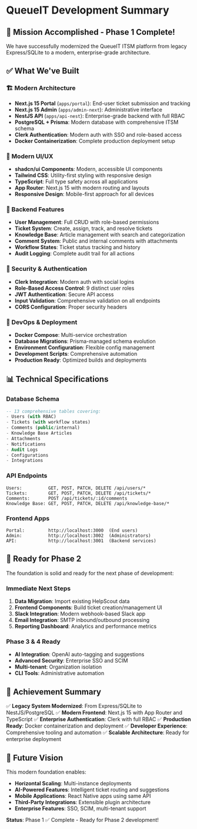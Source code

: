 # QueueIT Development Summary

## 🎯 Mission Accomplished - Phase 1 Complete!

We have successfully modernized the QueueIT ITSM platform from legacy Express/SQLite to a modern, enterprise-grade architecture.

## ✅ What We've Built

### 🏗️ Modern Architecture
- **Next.js 15 Portal** (`apps/portal`): End-user ticket submission and tracking
- **Next.js 15 Admin** (`apps/admin-next`): Administrative interface
- **NestJS API** (`apps/api-nest`): Enterprise-grade backend with full RBAC
- **PostgreSQL + Prisma**: Modern database with comprehensive ITSM schema
- **Clerk Authentication**: Modern auth with SSO and role-based access
- **Docker Containerization**: Complete production deployment setup

### 🎨 Modern UI/UX
- **shadcn/ui Components**: Modern, accessible UI components
- **Tailwind CSS**: Utility-first styling with responsive design
- **TypeScript**: Full type safety across all applications
- **App Router**: Next.js 15 with modern routing and layouts
- **Responsive Design**: Mobile-first approach for all devices

### 🔧 Backend Features
- **User Management**: Full CRUD with role-based permissions
- **Ticket System**: Create, assign, track, and resolve tickets
- **Knowledge Base**: Article management with search and categorization
- **Comment System**: Public and internal comments with attachments
- **Workflow States**: Ticket status tracking and history
- **Audit Logging**: Complete audit trail for all actions

### 🔐 Security & Authentication
- **Clerk Integration**: Modern auth with social logins
- **Role-Based Access Control**: 9 distinct user roles
- **JWT Authentication**: Secure API access
- **Input Validation**: Comprehensive validation on all endpoints
- **CORS Configuration**: Proper security headers

### 🐳 DevOps & Deployment
- **Docker Compose**: Multi-service orchestration
- **Database Migrations**: Prisma-managed schema evolution
- **Environment Configuration**: Flexible config management
- **Development Scripts**: Comprehensive automation
- **Production Ready**: Optimized builds and deployments

## 📊 Technical Specifications

### Database Schema
```sql
-- 13 comprehensive tables covering:
- Users (with RBAC)
- Tickets (with workflow states)
- Comments (public/internal)
- Knowledge Base Articles
- Attachments
- Notifications
- Audit Logs
- Configurations
- Integrations
```

### API Endpoints
```
Users:          GET, POST, PATCH, DELETE /api/users/*
Tickets:        GET, POST, PATCH, DELETE /api/tickets/*
Comments:       POST /api/tickets/:id/comments
Knowledge Base: GET, POST, PATCH, DELETE /api/knowledge-base/*
```

### Frontend Apps
```
Portal:         http://localhost:3000  (End users)
Admin:          http://localhost:3002  (Administrators)
API:            http://localhost:3001  (Backend services)
```

## 🚀 Ready for Phase 2

The foundation is solid and ready for the next phase of development:

### Immediate Next Steps
1. **Data Migration**: Import existing HelpScout data
2. **Frontend Components**: Build ticket creation/management UI
3. **Slack Integration**: Modern webhook-based Slack app
4. **Email Integration**: SMTP inbound/outbound processing
5. **Reporting Dashboard**: Analytics and performance metrics

### Phase 3 & 4 Ready
- **AI Integration**: OpenAI auto-tagging and suggestions
- **Advanced Security**: Enterprise SSO and SCIM
- **Multi-tenant**: Organization isolation
- **CLI Tools**: Administrative automation

## 🎉 Achievement Summary

✅ **Legacy System Modernized**: From Express/SQLite to NestJS/PostgreSQL
✅ **Modern Frontend**: Next.js 15 with App Router and TypeScript
✅ **Enterprise Authentication**: Clerk with full RBAC
✅ **Production Ready**: Docker containerization and deployment
✅ **Developer Experience**: Comprehensive tooling and automation
✅ **Scalable Architecture**: Ready for enterprise deployment

## 🔮 Future Vision

This modern foundation enables:
- **Horizontal Scaling**: Multi-instance deployments
- **AI-Powered Features**: Intelligent ticket routing and suggestions
- **Mobile Applications**: React Native apps using same API
- **Third-Party Integrations**: Extensible plugin architecture
- **Enterprise Features**: SSO, SCIM, multi-tenant support

**Status**: Phase 1 ✅ Complete - Ready for Phase 2 development!
